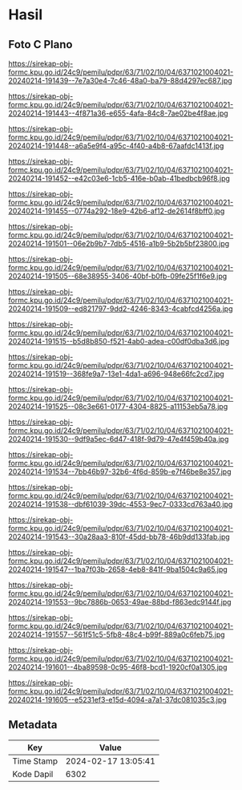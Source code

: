 # Hasil

## Foto C Plano

https://sirekap-obj-formc.kpu.go.id/24c9/pemilu/pdpr/63/71/02/10/04/6371021004021-20240214-191439--7e7a30e4-7c46-48a0-ba79-88d4297ec687.jpg

https://sirekap-obj-formc.kpu.go.id/24c9/pemilu/pdpr/63/71/02/10/04/6371021004021-20240214-191443--4f871a36-e655-4afa-84c8-7ae02be4f8ae.jpg

https://sirekap-obj-formc.kpu.go.id/24c9/pemilu/pdpr/63/71/02/10/04/6371021004021-20240214-191448--a6a5e9f4-a95c-4f40-a4b8-67aafdc1413f.jpg

https://sirekap-obj-formc.kpu.go.id/24c9/pemilu/pdpr/63/71/02/10/04/6371021004021-20240214-191452--e42c03e6-1cb5-416e-b0ab-41bedbcb96f8.jpg

https://sirekap-obj-formc.kpu.go.id/24c9/pemilu/pdpr/63/71/02/10/04/6371021004021-20240214-191455--0774a292-18e9-42b6-af12-de2614f8bff0.jpg

https://sirekap-obj-formc.kpu.go.id/24c9/pemilu/pdpr/63/71/02/10/04/6371021004021-20240214-191501--06e2b9b7-7db5-4516-a1b9-5b2b5bf23800.jpg

https://sirekap-obj-formc.kpu.go.id/24c9/pemilu/pdpr/63/71/02/10/04/6371021004021-20240214-191505--68e38955-3406-40bf-b0fb-09fe25f1f6e9.jpg

https://sirekap-obj-formc.kpu.go.id/24c9/pemilu/pdpr/63/71/02/10/04/6371021004021-20240214-191509--ed821797-9dd2-4246-8343-4cabfcd4256a.jpg

https://sirekap-obj-formc.kpu.go.id/24c9/pemilu/pdpr/63/71/02/10/04/6371021004021-20240214-191515--b5d8b850-f521-4ab0-adea-c00df0dba3d6.jpg

https://sirekap-obj-formc.kpu.go.id/24c9/pemilu/pdpr/63/71/02/10/04/6371021004021-20240214-191519--368fe9a7-13e1-4da1-a696-948e66fc2cd7.jpg

https://sirekap-obj-formc.kpu.go.id/24c9/pemilu/pdpr/63/71/02/10/04/6371021004021-20240214-191525--08c3e661-0177-4304-8825-a11153eb5a78.jpg

https://sirekap-obj-formc.kpu.go.id/24c9/pemilu/pdpr/63/71/02/10/04/6371021004021-20240214-191530--9df9a5ec-6d47-418f-9d79-47e4f459b40a.jpg

https://sirekap-obj-formc.kpu.go.id/24c9/pemilu/pdpr/63/71/02/10/04/6371021004021-20240214-191534--7bb46b97-32b6-4f6d-859b-e7f46be8e357.jpg

https://sirekap-obj-formc.kpu.go.id/24c9/pemilu/pdpr/63/71/02/10/04/6371021004021-20240214-191538--dbf61039-39dc-4553-9ec7-0333cd763a40.jpg

https://sirekap-obj-formc.kpu.go.id/24c9/pemilu/pdpr/63/71/02/10/04/6371021004021-20240214-191543--30a28aa3-810f-45dd-bb78-46b9dd133fab.jpg

https://sirekap-obj-formc.kpu.go.id/24c9/pemilu/pdpr/63/71/02/10/04/6371021004021-20240214-191547--1ba7f03b-2658-4eb8-841f-9ba1504c9a65.jpg

https://sirekap-obj-formc.kpu.go.id/24c9/pemilu/pdpr/63/71/02/10/04/6371021004021-20240214-191553--9bc7886b-0653-49ae-88bd-f863edc9144f.jpg

https://sirekap-obj-formc.kpu.go.id/24c9/pemilu/pdpr/63/71/02/10/04/6371021004021-20240214-191557--561f51c5-5fb8-48c4-b99f-889a0c6feb75.jpg

https://sirekap-obj-formc.kpu.go.id/24c9/pemilu/pdpr/63/71/02/10/04/6371021004021-20240214-191601--4ba89598-0c95-46f8-bcd1-1920cf0a1305.jpg

https://sirekap-obj-formc.kpu.go.id/24c9/pemilu/pdpr/63/71/02/10/04/6371021004021-20240214-191605--e5231ef3-e15d-4094-a7a1-37dc081035c3.jpg


## Metadata

| Key        | Value               |
| ---------- | ------------------- |
| Time Stamp | 2024-02-17 13:05:41 |
| Kode Dapil | 6302                |




